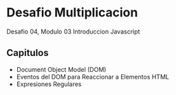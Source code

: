 # **Desafio Multiplicacion**
Desafio 04, Modulo 03 Introduccion Javascript

## **Capitulos**
* Document Object Model (DOM)
* Eventos del DOM para Reaccionar a Elementos HTML
* Expresiones Regulares

